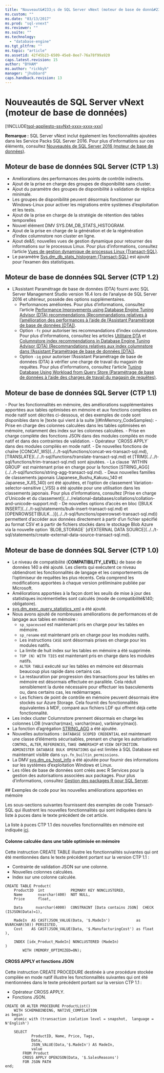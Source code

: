 ```yaml
---
title: "Nouveaut&#233;s de SQL Server vNext (moteur de base de donn&#233;es) | Microsoft Docs"
ms.custom: ""
ms.date: "03/13/2017"
ms.prod: "sql-vnext"
ms.reviewer: ""
ms.suite: ""
ms.technology: 
  - "database-engine"
ms.tgt_pltfrm: ""
ms.topic: "article"
ms.assetid: 42f45b23-6509-45e8-8ee7-76a78f99a920
caps.latest.revision: 15
author: "BYHAM"
ms.author: "rickbyh"
manager: "jhubbard"
caps.handback.revision: 13
---
```

# Nouveaut&#233;s de SQL Server vNext (moteur de base de donn&#233;es)
[!INCLUDE[tsql-appliesto-ssvNxt-xxxx-xxxx-xxx](../../includes/tsql-appliesto-ssvnxt-xxxx-xxxx-xxx.md)]

**Remarque :** SQL Server vNext inclut également les fonctionnalités ajoutées dans les Service Packs SQL Server 2016. Pour plus d’informations sur ces éléments, consultez [Nouveautés de SQL Server 2016 (moteur de base de données)](../../database-engine/configure-windows/what-s-new-in-sql-server-2016-database-engine.md).

## <a name="sql-server-database-engine-ctp-13"></a>Moteur de base de données SQL Server (CTP 1.3)
- Améliorations des performances des points de contrôle indirects.
- Ajout de la prise en charge des groupes de disponibilité sans cluster.
- Ajout du paramètre des groupes de disponibilité à validation de réplica minimale.
- Les groupes de disponibilité peuvent désormais fonctionner sur Windows-Linux pour activer les migrations entre systèmes d’exploitation et les tests.
- Ajout de la prise en charge de la stratégie de rétention des tables temporelles
- Nouvel élément DMV SYS.DM_DB_STATS_HISTOGRAM.
- Ajout de la prise en charge de la génération et de la régénération d’index columnstore non cluster en ligne.
- Ajout de&5; nouvelles vues de gestion dynamique pour retourner des informations sur le processus Linux. Pour plus d’informations, consultez l’article [Vues de gestion dynamique de processus Linux (Transact-SQL)](../../relational-databases/system-dynamic-management-views/linux-process-dynamic-management-views-transact-sql.md).   
- Le paramètre [Sys.dm_db_stats_histogram (Transact-SQL)](../../relational-databases/system-dynamic-management-views/sys-dm-db-stats-histogram-transact-sql.md) est ajouté pour l’examen des statistiques.

## <a name="sql-server-database-engine-ctp-12"></a>Moteur de base de données SQL Server (CTP 1.2)

- L’Assistant Paramétrage de base de données (DTA) fourni avec SQL Server Management Studio version 16.4 lors de l’analyse de SQL Server 2016 et ultérieur, possède des options supplémentaires.    
   - Performances améliorées. Pour plus d’informations, consultez l’article [Performance Improvements using Database Engine Tuning Advisor (DTA) recommendations (Recommandations relatives à l’amélioration des performances à l’aide de l’Assistant Paramétrage de base de données [DTA])](Performance%20Improvements%20using%20Database%20Engine%20Tuning%20Advisor%20\(DTA\)%20recommendations.md).
   - Option `-fc` pour autoriser les recommandations d’index columnstore. Pour plus d’informations, consultez les articles [Utilitaire DTA](../../tools/dta/dta-utility.md) et [Columnstore index recommendations in Database Engine Tuning Advisor (DTA) (Recommandations relatives aux index columnstore dans l’Assistant Paramétrage de base de données [DTA])](Columnstore%20index%20recommendations%20in%20Database%20Engine%20Tuning%20Advisor%20\(DTA\).md).  
   - Option `-iq` pour autoriser l’Assistant Paramétrage de base de données (DTA) à vérifier une charge de travail du magasin de requêtes. Pour plus d’informations, consultez l’article [Tuning Database Using Workload from Query Store (Paramétrage de base de données à l’aide des charges de travail du magasin de requêtes)](../../relational-databases/performance/tuning-database-using-workload-from-query-store.md).
   

## <a name="sql-server-database-engine-ctp-11"></a>Moteur de base de données SQL Server (CTP 1.1)

<a name="InMemoryBulletsCtp11"/>
- Pour les fonctionnalités en mémoire, des améliorations supplémentaires apportées aux tables optimisées en mémoire et aux fonctions compilées en mode natif sont décrites ci-dessous, et des exemples de code sont disponibles dans le [texte qui vient à la suite ](#InMemory_CodeSamples):
    - Prise en charge des colonnes calculées dans les tables optimisées en mémoire, notamment des index sur les colonnes calculées.
    - Prise en charge complète des fonctions JSON dans des modules compilés en mode natif et dans des contraintes de validation.
    - Opérateur `CROSS APPLY` dans des modules compilés en mode natif.   
- De nouvelles fonctions de chaîne [CONCAT_WS](../../t-sql/functions/concat-ws-transact-sql.md), [TRANSLATE](../../t-sql/functions/translate-transact-sql.md) et [TRIM](../../t-sql/functions/trim-transact-sql.md) sont ajoutées.   
- La clause `WITHIN GROUP` est maintenant prise en charge pour la fonction [STRING_AGG](../../t-sql/functions/string-agg-transact-sql.md).
- Deux nouvelles familles de classements japonais (Japanese_Bushu_Kakusu_140 et Japanese_XJIS_140) ont été ajoutées, et l’option de classement Variation-selector-sensitive (_VSS) a été ajoutée pour une utilisation dans les classements japonais. Pour plus d’informations, consultez [Prise en charge d’Unicode et du classement](../../relational-databases/collations/collation-and-unicode-support.md)   
- De nouvelles options d’accès en bloc ([BULK INSERT](../../t-sql/statements/bulk-insert-transact-sql.md) et [OPENROWSET(BULK...)](../../t-sql/functions/openrowset-transact-sql.md)) permettent d’accéder aux données directement à partir d’un fichier spécifié au format CSV et à partir de fichiers stockés dans le stockage Blob Azure via la nouvelle option `BLOB_STORAGE` [d’EXTERNAL DATA SOURCE](../../t-sql/statements/create-external-data-source-transact-sql.md).


## <a name="sql-server-database-engine-ctp-10"></a>Moteur de base de données SQL Server (CTP 1.0)

- Le niveau de compatibilité (**COMPATIBILITY_LEVEL**) de base de données 140 a été ajouté.   Les clients qui exécutent ce niveau obtiendront les fonctionnalités de langage et les comportements de l’optimiseur de requêtes les plus récents. Cela comprend les modifications apportées à chaque version préliminaire publiée par Microsoft.
- Améliorations apportées à la façon dont les seuils de mise à jour des statistiques incrémentielles sont calculés (mode de compatibilité&140; obligatoire).
- [sys.dm_exec_query_statistics_xml](../../relational-databases/system-dynamic-management-views/sys-dm-exec-query-statistics-xml-transact-sql.md) a été ajouté.
- Nous avons ajouté de nombreuses améliorations de performances et de langage aux tables en mémoire :
    - `sp_spaceused` est maintenant pris en charge pour les tables en mémoire.
    - `sp_rename` est maintenant pris en charge pour les modules natifs.
    - Les instructions `CASE` sont désormais prises en charge pour les modules natifs.
    - La limite de huit index sur les tables en mémoire a été supprimée.
    - `TOP (N) WITH TIES` est maintenant pris en charge dans les modules natifs.
    - `ALTER TABLE` exécuté sur les tables en mémoire est désormais beaucoup plus rapide dans certains cas.
    - La restauration par progression des transactions pour les tables en mémoire est désormais effectuée en parallèle. Cela réduit sensiblement la durée nécessaire pour effectuer les basculements ou, dans certains cas, les redémarrages.
    - Les fichiers de point de contrôle en mémoire peuvent désormais être stockés sur Azure Storage. Cela fournit des fonctionnalités équivalentes à MDF, comparé aux fichiers LDF qui offrent déjà cette fonctionnalité.
- Les index cluster Columnstore prennent désormais en charge les colonnes LOB (nvarchar(max), varchar(max), varbinary(max)).
- La fonction d’agrégation [STRING_AGG](../../t-sql/functions/string-agg-transact-sql.md) a été ajoutée.  
- Nouvelles autorisations : `DATABASE SCOPED CREDENTIAL` est maintenant une classe d’éléments sécurisables, prenant en charge les autorisations `CONTROL`, `ALTER`, `REFERENCES`, `TAKE OWNERSHIP` et `VIEW DEFINITION`. `ADMINISTER DATABASE BULK OPERATIONS` qui est limitée à SQL Database est maintenant visible dans `sys.fn_builtin_permissions`.   
- La DMV [sys.dm_os_host_info](../../relational-databases/system-dynamic-management-views/sys-dm-os-host-info-transact-sql.md) a été ajoutée pour fournir des informations sur les systèmes d’exploitation Windows et Linux.   
- Les rôles de base de données sont créés avec R Services pour la gestion des autorisations associées aux packages. Pour plus d’informations, consultez [Gestion des packages R pour SQL Server](../../advanced-analytics/r-services/r-package-management-for-sql-server-r-services.md).
 
<a name="InMemory_CodeSamples"/> 
## <a name="code-samples-for-new-in-memory-enhancements"></a>Exemples de code pour les nouvelles améliorations apportées en mémoire

Les sous-sections suivantes fournissent des exemples de code Transact-SQL qui illustrent les nouvelles fonctionnalités qui sont indiquées dans la liste à puces dans le texte précédent de cet article.

La liste à puces CTP 1.1 des nouvelles fonctionnalités en mémoire est indiquée [ici](#InMemoryBulletsCtp11).

#### <a name="computed-column-in-a-memory-optimized-table"></a>Colonne calculée dans une table optimisée en mémoire

Cette instruction CREATE TABLE illustre les fonctionnalités suivantes qui ont été mentionnées dans le texte précédent portant sur la version CTP 1.1 :

- Contrainte de validation JSON sur une colonne.
- Nouvelles colonnes calculées.
- Index sur une colonne calculée.

```tsql
CREATE TABLE Product(
    ProductID  int            PRIMARY KEY NONCLUSTERED,
    Name       nvarchar(400)  NOT NULL,
    Price      float,

    Data      nvarchar(4000)  CONSTRAINT [Data contains JSON]  CHECK (ISJSON(Data)=1),

    MadeIn  AS CAST(JSON_VALUE(Data, '$.MadeIn')            as NVARCHAR(50)) PERSISTED,
    Cost    AS CAST(JSON_VALUE(Data, '$.ManufacturingCost') as float       ),

    INDEX [idx_Product_MadeIn] NONCLUSTERED (MadeIn)
)
        WITH (MEMORY_OPTIMIZED=ON);
```

#### <a name="cross-apply-and-json-functions"></a>CROSS APPLY et fonctions JSON

Cette instruction CREATE PROCEDURE destinée à une procédure stockée compilée en mode natif illustre les fonctionnalités suivantes qui ont été mentionnées dans le texte précédent portant sur la version CTP 1.1 :

- Opérateur CROSS APPLY.
- Fonctions JSON.

```tsql
CREATE OR ALTER PROCEDURE ProductList()
    WITH SCHEMABINDING, NATIVE_COMPILATION
as begin
    atomic with (transaction isolation level = snapshot,  language = N'English')

    SELECT
            ProductID, Name, Price, Tags,
            Data,
            JSON_VALUE(Data,'$.MadeIn') AS MadeIn,
            value
        FROM Product
        CROSS APPLY OPENJSON(Data, '$.SalesReasons')
        FOR JSON PATH
end;
```
